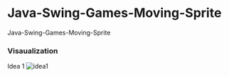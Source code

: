 # Java-Swing-Games-Moving-Sprite
Java-Swing-Games-Moving-Sprite


### Visaualization

Idea 1
![idea1](https://github.com/AbikoAzh/Java-Swing-Games-Moving-Sprite/assets/165510364/382a01d3-c9ac-48f5-a2b4-aecd2c9b791b)
